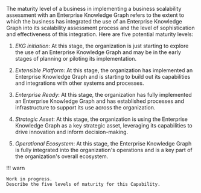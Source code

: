 The maturity level of a business in implementing a business scalability assessment with an Enterprise Knowledge Graph refers to the extent to which the business has integrated the use of an Enterprise Knowledge Graph into its scalability assessment process and the level of sophistication and effectiveness of this integration. Here are five potential maturity levels:


1. _EKG initiation_: At this stage, the organization is just starting to explore the use of an Enterprise Knowledge Graph and may be in the early stages of planning or piloting its implementation.


2. _Extensible Platform_: At this stage, the organization has implemented an Enterprise Knowledge Graph and is starting to build out its capabilities and integrations with other systems and processes.


3. _Enterprise Ready_: At this stage, the organization has fully implemented an Enterprise Knowledge Graph and has established processes and infrastructure to support its use across the organization.


4. _Strategic Asset_: At this stage, the organization is using the Enterprise Knowledge Graph as a key strategic asset, leveraging its capabilities to drive innovation and inform decision-making.


5. _Operational Ecosystem_: At this stage, the Enterprise Knowledge Graph is fully integrated into the organization's operations and is a key part of the organization's overall ecosystem.


!!! warn

    Work in progress.
    Describe the five levels of maturity for this Capability.
